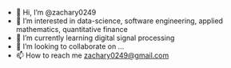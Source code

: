 - 👋 Hi, I’m @zachary0249
- 👀 I’m interested in data-science, software engineering, applied mathematics, quantitative finance
- 🌱 I’m currently learning digital signal processing 
- 💞️ I’m looking to collaborate on ...
- 📫 How to reach me zachary0249@gmail.com

<!---
zachary0249/zachary0249 is a ✨ special ✨ repository because its `README.md` (this file) appears on your GitHub profile.
You can click the Preview link to take a look at your changes.
--->
